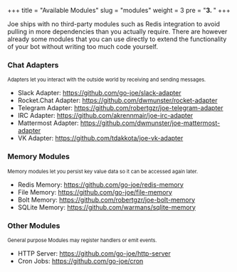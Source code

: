 +++
title = "Available Modules"
slug = "modules"
weight = 3
pre = "<b>3. </b>"
+++

Joe ships with no third-party modules such as Redis integration to avoid pulling
in more dependencies than you actually require. There are however already some
modules that you can use directly to extend the functionality of your bot without
writing too much code yourself.

### Chat Adapters
<p style="font-size: 80%;margin-top: 0px;">
Adapters let you interact with the outside world by receiving and sending messages.
</p>

- <i class='fab fa-slack fa-fw'></i> Slack Adapter: https://github.com/go-joe/slack-adapter
- <i class='fab fa-rocketchat fa-fw'></i> Rocket.Chat Adapter: https://github.com/dwmunster/rocket-adapter
- <i class='fab fa-telegram fa-fw'></i> Telegram Adapter: https://github.com/robertgzr/joe-telegram-adapter
- <i class='fas fa-hashtag fa-fw'></i> IRC Adapter: https://github.com/akrennmair/joe-irc-adapter
- <i class="fas fa-circle-notch"></i> Mattermost Adapter: https://github.com/dwmunster/joe-mattermost-adapter
- <i class='fab fa-vk'></i> VK Adapter: https://github.com/tdakkota/joe-vk-adapter

### Memory Modules
<p style="font-size: 80%;margin-top: 0px;">
Memory modules let you persist key value data so it can be accessed again later.
</p>

- Redis Memory: https://github.com/go-joe/redis-memory
- File Memory: https://github.com/go-joe/file-memory
- Bolt Memory: https://github.com/robertgzr/joe-bolt-memory
- SQLite Memory: https://github.com/warmans/sqlite-memory

### Other Modules
<p style="font-size: 80%;margin-top: 0px;">
General purpose Modules may register handlers or emit events.
</p>

- HTTP Server: https://github.com/go-joe/http-server
- Cron Jobs: https://github.com/go-joe/cron
